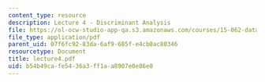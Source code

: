 ```yaml
---
content_type: resource
description: Lecture 4 - Discriminant Analysis
file: https://ol-ocw-studio-app-qa.s3.amazonaws.com/courses/15-062-data-mining-spring-2003/b54b49cafe5436a3ff1aa8907e0e86e0_lecture4.pdf
file_type: application/pdf
parent_uid: 07f6fc92-83da-6af9-685f-e4cb0ac80346
resourcetype: Document
title: lecture4.pdf
uid: b54b49ca-fe54-36a3-ff1a-a8907e0e86e0
---
```

